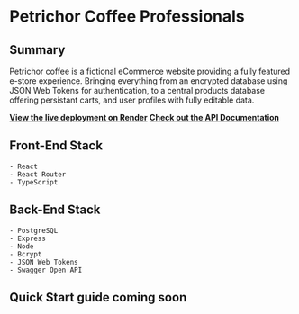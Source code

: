 # Petrichor Coffee Professionals

## Summary

Petrichor coffee is a fictional eCommerce website providing a fully featured e-store experience. Bringing everything from an encrypted database using JSON Web Tokens for authentication, to a central products database offering persistant carts, and user profiles with fully editable data.

**[View the live deployment on Render](https://petrichor-coffee.onrender.com/)**
**[Check out the API Documentation](https://petrichor-coffee.onrender.com/api-docs/)**

## Front-End Stack

    - React
    - React Router
    - TypeScript

## Back-End Stack

    - PostgreSQL
    - Express
    - Node
    - Bcrypt
    - JSON Web Tokens
    - Swagger Open API

## Quick Start guide coming soon
